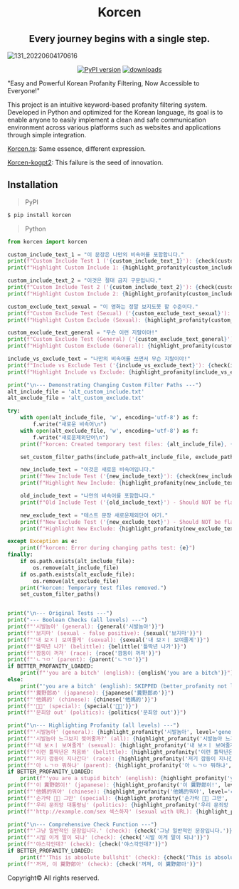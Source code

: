 <div align="center">
  <h1>Korcen</h1>
  <h2>Every journey begins with a single step.</h2>
</div>

![131_20220604170616](https://user-images.githubusercontent.com/85154556/171998341-9a7439c8-122f-4a9f-beb6-0e0b3aad05ed.png)

<div align="center">
  
  [![PyPI version](https://img.shields.io/pypi/v/korcen.svg?style=flat-square)](https://python.org/pypi/korcen)
  [![downloads](https://img.shields.io/pypi/dm/korcen.svg?style=flat-square)](https://pypi.org/project/korcen/)
</div>

"Easy and Powerful Korean Profanity Filtering, Now Accessible to Everyone!"

This project is an intuitive keyword-based profanity filtering system. Developed in Python and optimized for the Korean language, its goal is to enable anyone to easily implement a clean and safe communication environment across various platforms such as websites and applications through simple integration.

[Korcen.ts](https://github.com/KR-korcen/korcen.ts): Same essence, different expression.

[Korcen-kogpt2](https://github.com/Tanat05/korcen-kogpt2): This failure is the seed of innovation.

## Installation
>PyPI
```sh
$ pip install korcen
```

>Python
```py
from korcen import korcen

custom_include_text_1 = "이 문장은 나만의 비속어를 포함합니다."
print(f"Custom Include Test 1 ('{custom_include_text_1}'): {check(custom_include_text_1)}")
print(f"Highlight Custom Include 1: {highlight_profanity(custom_include_text_1, level='all')}")

custom_include_text_2 = "이것은 절대 금지 구문입니다."
print(f"Custom Include Test 2 ('{custom_include_text_2}'): {check(custom_include_text_2)}")
print(f"Highlight Custom Include 2: {highlight_profanity(custom_include_text_2, level='all')}")

custom_exclude_text_sexual = "이 영화는 정말 보지도못 할 수준이다."
print(f"Custom Exclude Test (Sexual) ('{custom_exclude_text_sexual}'): {check(custom_exclude_text_sexual)}")
print(f"Highlight Custom Exclude (Sexual): {highlight_profanity(custom_exclude_text_sexual, level='all')}")

custom_exclude_text_general = "무슨 이런 지랄이야!"
print(f"Custom Exclude Test (General) ('{custom_exclude_text_general}'): {check(custom_exclude_text_general)}")
print(f"Highlight Custom Exclude (General): {highlight_profanity(custom_exclude_text_general, level='all')}")

include_vs_exclude_text = "나만의 비속어를 쓰면서 무슨 지랄이야!"
print(f"Include vs Exclude Test ('{include_vs_exclude_text}'): {check(include_vs_exclude_text)}")
print(f"Highlight Include vs Exclude: {highlight_profanity(include_vs_exclude_text, level='all')}")

print("\n--- Demonstrating Changing Custom Filter Paths ---")
alt_include_file = 'alt_custom_include.txt'
alt_exclude_file = 'alt_custom_exclude.txt'

try:
    with open(alt_include_file, 'w', encoding='utf-8') as f:
        f.write("새로운 비속어\n")
    with open(alt_exclude_file, 'w', encoding='utf-8') as f:
        f.write("새로운제외단어\n")
    print(f"korcen: Created temporary test files: {alt_include_file}, {alt_exclude_file}")

    set_custom_filter_paths(include_path=alt_include_file, exclude_path=alt_exclude_file)

    new_include_text = "이것은 새로운 비속어입니다."
    print(f"New Include Test ('{new_include_text}'): {check(new_include_text)}")
    print(f"Highlight New Include: {highlight_profanity(new_include_text, level='all')}")

    old_include_text = "나만의 비속어를 포함합니다."
    print(f"Old Include Test ('{old_include_text}') - Should NOT be flagged: {check(old_include_text)}")

    new_exclude_text = "테스트 문장 새로운제외단어 여기."
    print(f"New Exclude Test ('{new_exclude_text}') - Should NOT be flagged: {check(new_exclude_text)}")
    print(f"Highlight New Exclude: {highlight_profanity(new_exclude_text, level='all')}")

except Exception as e:
    print(f"korcen: Error during changing paths test: {e}")
finally:
    if os.path.exists(alt_include_file):
        os.remove(alt_include_file)
    if os.path.exists(alt_exclude_file):
        os.remove(alt_exclude_file)
    print("korcen: Temporary test files removed.")
    set_custom_filter_paths()


print("\n--- Original Tests ---")
print("--- Boolean Checks (all levels) ---")
print(f"'시발놈아' (general): {general('시발놈아')}")
print(f"'보지마' (sexual - false positive): {sexual('보지마')}")
print(f"'내 보ㅈㅣ 보여줄게' (sexual): {sexual('내 보ㅈㅣ 보여줄게')}")
print(f"'틀딱년 나가' (belittle): {belittle('틀딱년 나가')}")
print(f"'깜둥이 꺼져' (race): {race('깜둥이 꺼져')}")
print(f"'ㄴㄱㅁ' (parent): {parent('ㄴㄱㅁ')}")
if BETTER_PROFANITY_LOADED:
    print(f"'you are a bitch' (english): {english('you are a bitch')}")
else:
    print("'you are a bitch' (english): SKIPPED (better_profanity not loaded)")
print(f"'糞野郎め' (japanese): {japanese('糞野郎め')}")
print(f"'他媽的' (chinese): {chinese('他媽的')}")
print(f"'🖕🏻' (special): {special('🖕🏻')}")
print(f"'문죄앙 out' (politics): {politics('문죄앙 out')}")

print("\n--- Highlighting Profanity (all levels) ---")
print(f"'시발놈아' (general): {highlight_profanity('시발놈아', level='general')}")
print(f"'시발놈아 느그보지 찢어줄까?' (all): {highlight_profanity('시발놈아 느그보지 찢어줄까?', level='all')}")
print(f"'내 보ㅈㅣ 보여줄게' (sexual): {highlight_profanity('내 보ㅈㅣ 보여줄게', level='sexual')}")
print(f"'이런 틀딱년은 처음봐' (belittle): {highlight_profanity('이런 틀딱년은 처음봐', level='belittle')}")
print(f"'저기 깜둥이 지나간다' (race): {highlight_profanity('저기 깜둥이 지나간다', level='race')}")
print(f"'아 ㄴㄱㅁ 뭐하냐' (parent): {highlight_profanity('아 ㄴㄱㅁ 뭐하냐', level='parent')}")
if BETTER_PROFANITY_LOADED:
    print(f"'you are a stupid bitch' (english): {highlight_profanity('you are a stupid bitch', level='english')}")
print(f"'이 糞野郎이!' (japanese): {highlight_profanity('이 糞野郎이!', level='japanese')}")
print(f"'他媽的뭐야' (chinese): {highlight_profanity('他媽的뭐야', level='chinese')}")
print(f"'손가락 🖕🏻 그만' (special): {highlight_profanity('손가락 🖕🏻 그만', level='special')}")
print(f"'우리 문죄앙 대통령님' (politics): {highlight_profanity('우리 문죄앙 대통령님', level='politics')}")
print(f"'http://example.com/sex 섹스하자' (sexual with URL): {highlight_profanity('http://example.com/sex 섹스하자', level='sexual')}")

print("\n--- Comprehensive Check Function ---")
print(f"'그냥 일반적인 문장입니다.' (check): {check('그냥 일반적인 문장입니다.')}")
print(f"'시발 이게 말이 되냐' (check): {check('시발 이게 말이 되냐')}")
print(f"'야스각인데?' (check): {check('야스각인데?')}")
if BETTER_PROFANITY_LOADED:
    print(f"'This is absolute bullshit' (check): {check('This is absolute bullshit')}")
print(f"'꺼져, 이 糞野郎아' (check): {check('꺼져, 이 糞野郎아')}")
```


Copyright© All rights reserved.
